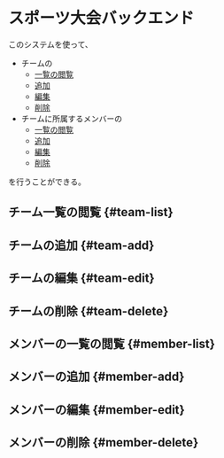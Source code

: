 # スポーツ大会バックエンド
このシステムを使って、
- チームの
    - [一覧の閲覧](#チーム一覧の閲覧)</a>
    - <a href="#team-add">追加</a>
    - <a href="#team-edit">編集</a>
    - <a href="#team-delete">削除</a>
- チームに所属するメンバーの
    - <a href="#member-list">一覧の閲覧</a>
    - <a href="#member-add">追加</a>
    - <a href="#member-edit">編集</a>
    - <a href="#member-delete">削除</a>

を行うことができる。

## チーム一覧の閲覧 {#team-list}
## チームの追加 {#team-add}
## チームの編集 {#team-edit}
## チームの削除 {#team-delete}
## メンバーの一覧の閲覧 {#member-list}
## メンバーの追加 {#member-add}
## メンバーの編集 {#member-edit}
## メンバーの削除 {#member-delete}
